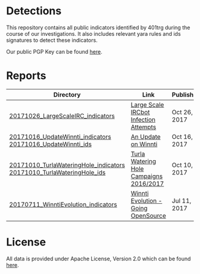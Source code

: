Detections
==================

This repository contains all public indicators identified by 401trg during the course of our investigations. It also includes relevant yara rules and ids signatures to detect these indicators.

Our public PGP Key can be found [here](https://keybase.io/401trg/pgp_keys.asc?fingerprint=1c3e9c9719d6480f1446e4f1812dc5f3628952f9).

# Reports

| Directory                                                                                                         | Link                                                                                                                                                                                                | Published    |
|-------------------------------------------------------------------------------------------------------------------|-----------------------------------------------------------------------------------------------------------------------------------------------------------------------------------------------------|--------------|
| [20171026_LargeScaleIRC_indicators](https://github.com/401trg/detections/blob/master/ioc/20171026_LargeScaleIRC_indicators.csv) | [Large Scale IRCbot Infection Attempts](https://401trg.pw/large_scale_ircbot_infection_attempts) | Oct 26, 2017 |
| [20171016_UpdateWinnti_indicators](https://github.com/401trg/detections/blob/master/ioc/20171016_UpdateWinnti_indicators.csv) <br> [20171016_UpdateWinnti_ids](https://github.com/401trg/detections/blob/master/ids/20171016_UpdateWinnti_ids.rules)| [An Update on Winnti](https://401trg.pw/an-update-on-winnti/) | Oct 16, 2017 |
| [20171010_TurlaWateringHole_indicators](https://github.com/401trg/detections/blob/master/ioc/20171010_TurlaWateringHole_indicators.csv) <br> [20171010_TurlaWateringHole_ids](https://github.com/401trg/detections/blob/master/ids/20171010_TurlaWateringHole_ids.rules) | [Turla Watering Hole Campaigns 2016/2017](https://401trg.pw/turla-watering-hole-campaigns-2016-2017/) | Oct 10, 2017 |
| [20170711_WinntiEvolution_indicators](https://github.com/401trg/detections/blob/master/ioc/20170711_WinntiEvolution_indicators.csv) | [Winnti Evolution - Going OpenSource](https://401trg.pw/winnti-evolution-going-open-source/) | Jul 11, 2017 |

# License
All data is provided under Apache License, Version 2.0 which can be found [here](https://www.apache.org/licenses/LICENSE-2.0).
